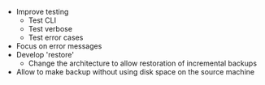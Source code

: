 - Improve testing
  - Test CLI
  - Test verbose
  - Test error cases
- Focus on error messages
- Develop 'restore'
  - Change the architecture to allow restoration of incremental backups
- Allow to make backup without using disk space on the source machine